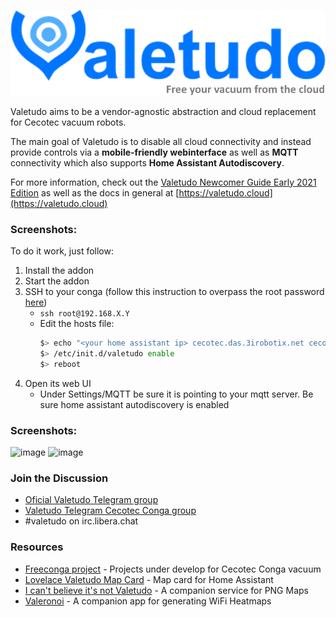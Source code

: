 ![image](images/readme.png)

Valetudo aims to be a vendor-agnostic abstraction and cloud replacement for Cecotec vacuum robots.

The main goal of Valetudo is to disable all cloud connectivity and instead provide controls via a
**mobile-friendly webinterface** as well as **MQTT** connectivity which also supports **Home Assistant Autodiscovery**.

For more information, check out the [Valetudo Newcomer Guide Early 2021 Edition](https://valetudo.cloud/pages/general/newcomer_guide_early_2021.html) as well
as the docs in general at [https://valetudo.cloud](https://valetudo.cloud)

### Screenshots:
To do it work, just follow:
1. Install the addon
2. Start the addon
3. SSH to your conga (follow this instruction to overpass the root password [here](https://gitlab.com/freeconga/stuff/-/blob/master/docs/rooting-conga.md))
    - `ssh root@192.168.X.Y`
    - Edit the hosts file: 
        ```bash
        $> echo "<your home assistant ip> cecotec.das.3irobotix.net cecotec.download.3irobotix.net cecotec.log.3irobotix.net cecotec.ota.3irobotix.net eu.das.3irobotics.net eu.log.3irobotics.net eu.ota.3irobotics.net" >> /etc/hosts
        $> /etc/init.d/valetudo enable
        $> reboot
        ```
4. Open its web UI
    - Under Settings/MQTT be sure it is pointing to your mqtt server. Be sure home assistant autodiscovery is enabled


### Screenshots:
![image](https://user-images.githubusercontent.com/974410/55658091-bc0f3880-57fc-11e9-8840-3e88186d5f56.png)
![image](https://user-images.githubusercontent.com/974410/83152218-d9d4e680-a0fd-11ea-8019-88315d80c8b9.png)

### Join the Discussion
* [Oficial Valetudo Telegram group](https://t.me/joinchat/RdqOmVgwlck1M2Iy)
* [Valetudo Telegram Cecotec Conga group](https://t.me/freeconga)
* \#valetudo on irc.libera.chat

### Resources
* [Freeconga project](https://freecon.ga/) - Projects under develop for Cecotec Conga vacuum
* [Lovelace Valetudo Map Card](https://github.com/TheLastProject/lovelace-valetudo-map-card) - Map card for Home Assistant
* [I can't believe it's not Valetudo](https://github.com/Hypfer/ICantBelieveItsNotValetudo) - A companion service for PNG Maps
* [Valeronoi](https://github.com/ccoors/Valeronoi) - A companion app for generating WiFi Heatmaps